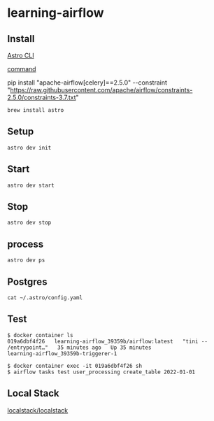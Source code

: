 # learning-airflow

## Install
[Astro CLI](https://docs.astronomer.io/astro/cli/install-cli)

[command](https://docs.astronomer.io/astro/cli/astro-deploy)

pip install "apache-airflow[celery]==2.5.0" --constraint "https://raw.githubusercontent.com/apache/airflow/constraints-2.5.0/constraints-3.7.txt"
```
brew install astro
```

## Setup

```
astro dev init
```

## Start

```
astro dev start
```

## Stop

```
astro dev stop
```

## process

```
astro dev ps
```

## Postgres

```
cat ~/.astro/config.yaml
```

## Test

```
$ docker container ls
019a6dbf4f26   learning-airflow_39359b/airflow:latest   "tini -- /entrypoint…"   35 minutes ago   Up 35 minutes                                        learning-airflow_39359b-triggerer-1

$ docker container exec -it 019a6dbf4f26 sh
$ airflow tasks test user_processing create_table 2022-01-01
```
## Local Stack
[localstack/localstack](https://github.com/localstack/localstack)
